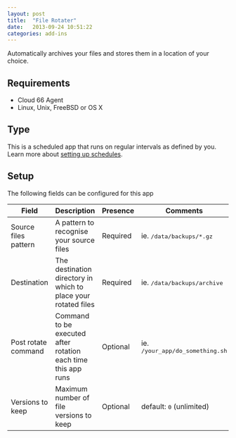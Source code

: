 ```yaml
---
layout: post
title:  "File Rotater"
date:   2013-09-24 10:51:22
categories: add-ins
---
```



<p class="lead">Automatically archives your files and stores them in a location of your choice.</p>

## Requirements
- Cloud 66  Agent
- Linux, Unix, FreeBSD or OS X


## Type
This is a scheduled app that runs on regular intervals as defined by you. Learn more about [setting up schedules](/add-ins/settingup-schedules.html).

## Setup
The following fields can be configured for this app

<table class="table table-bordered table-striped">
    <thead>
        <tr>
            <th>Field</th>
            <th>Description</th>
            <th>Presence</th>
            <th>Comments</th>
        </tr>
    </thead>
    <tbody>
        <tr>
            <td>Source files pattern</td>
            <td>A pattern to recognise your source files</td>
            <td><span class='label label-important'>Required</span></td>
            <td>ie. <kbd>/data/backups/*.gz</kbd></td>
        </tr>
        <tr>
            <td>Destination</td>
            <td>The destination directory in which to place your rotated files</td>
            <td><span class='label label-important'>Required</span></td>
            <td>ie. <kbd>/data/backups/archive</kbd></td>
        </tr>
        <tr>
            <td>Post rotate command</td>
            <td>Command to be executed after rotation each time this app runs</td>
            <td><span class='label'>Optional</span></td>
            <td>ie. <kbd>/your&#95;app/do&#95;something.sh</kbd></td>
        </tr>
        <tr>
            <td>Versions to keep</td>
            <td>Maximum number of file versions to keep</td>
            <td><span class='label'>Optional</span></td>
            <td>default: <kbd>0</kbd> (unlimited)</td>
        </tr>
    </tbody>
</table>